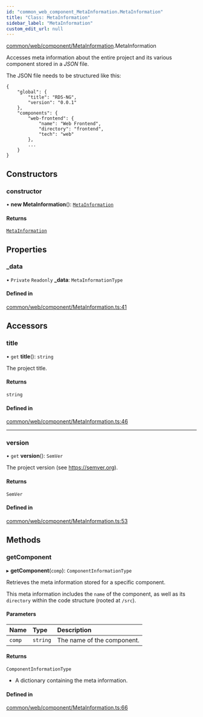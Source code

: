 ```yaml
---
id: "common_web_component_MetaInformation.MetaInformation"
title: "Class: MetaInformation"
sidebar_label: "MetaInformation"
custom_edit_url: null
---
```


[common/web/component/MetaInformation](../modules/common_web_component_MetaInformation.md).MetaInformation

Accesses meta information about the entire project and its various component stored in a *JSON* file.

The JSON file needs to be structured like this:
```
{
    "global": {
        "title": "RDS-NG",
        "version": "0.0.1"
    },
    "components": {
        "web-frontend": {
            "name": "Web Frontend",
            "directory": "frontend",
            "tech": "web"
        },
        ...
    }
}
```

## Constructors

### constructor

• **new MetaInformation**(): [`MetaInformation`](common_web_component_MetaInformation.MetaInformation.md)

#### Returns

[`MetaInformation`](common_web_component_MetaInformation.MetaInformation.md)

## Properties

### \_data

• `Private` `Readonly` **\_data**: `MetaInformationType`

#### Defined in

[common/web/component/MetaInformation.ts:41](https://github.com/Soroush9978/rds-ng/blob/165bdc6/src/common/web/component/MetaInformation.ts#L41)

## Accessors

### title

• `get` **title**(): `string`

The project title.

#### Returns

`string`

#### Defined in

[common/web/component/MetaInformation.ts:46](https://github.com/Soroush9978/rds-ng/blob/165bdc6/src/common/web/component/MetaInformation.ts#L46)

___

### version

• `get` **version**(): `SemVer`

The project version (see https://semver.org).

#### Returns

`SemVer`

#### Defined in

[common/web/component/MetaInformation.ts:53](https://github.com/Soroush9978/rds-ng/blob/165bdc6/src/common/web/component/MetaInformation.ts#L53)

## Methods

### getComponent

▸ **getComponent**(`comp`): `ComponentInformationType`

Retrieves the meta information stored for a specific component.

This meta information includes the ``name`` of the component, as well as its ``directory`` within the code structure (rooted at ``/src``).

#### Parameters

| Name | Type | Description |
| :------ | :------ | :------ |
| `comp` | `string` | The name of the component. |

#### Returns

`ComponentInformationType`

- A dictionary containing the meta information.

#### Defined in

[common/web/component/MetaInformation.ts:66](https://github.com/Soroush9978/rds-ng/blob/165bdc6/src/common/web/component/MetaInformation.ts#L66)
